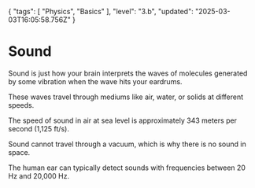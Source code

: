 {
  "tags": [
    "Physics",
    "Basics"
  ],
  "level": "3.b",
  "updated": "2025-03-03T16:05:58.756Z"
}

# Sound

Sound is just how your brain interprets the waves of molecules generated by some vibration when the wave hits your eardrums.

These waves travel through mediums like air, water, or solids at different speeds.

The speed of sound in air at sea level is approximately 343 meters per second (1,125 ft/s).

Sound cannot travel through a vacuum, which is why there is no sound in space.

The human ear can typically detect sounds with frequencies between 20 Hz and 20,000 Hz.